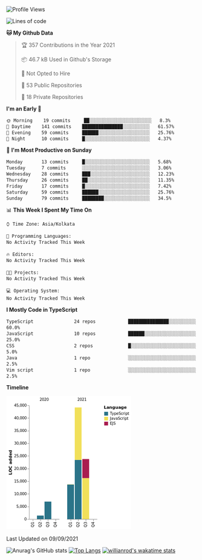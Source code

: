 <!--START_SECTION:waka-->
![Profile Views](http://img.shields.io/badge/Profile%20Views-0-blue)

![Lines of code](https://img.shields.io/badge/From%20Hello%20World%20I%27ve%20Written-90070%20lines%20of%20code-blue)

**🐱 My Github Data** 

> 🏆 357 Contributions in the Year 2021
 > 
> 📦 46.7 kB Used in Github's Storage 
 > 
> 🚫 Not Opted to Hire
 > 
> 📜 53 Public Repositories 
 > 
> 🔑 18 Private Repositories  
 > 
**I'm an Early 🐤** 

```text
🌞 Morning    19 commits     ██░░░░░░░░░░░░░░░░░░░░░░░   8.3% 
🌆 Daytime    141 commits    ███████████████░░░░░░░░░░   61.57% 
🌃 Evening    59 commits     ██████░░░░░░░░░░░░░░░░░░░   25.76% 
🌙 Night      10 commits     █░░░░░░░░░░░░░░░░░░░░░░░░   4.37%

```
📅 **I'm Most Productive on Sunday** 

```text
Monday       13 commits     █░░░░░░░░░░░░░░░░░░░░░░░░   5.68% 
Tuesday      7 commits      ░░░░░░░░░░░░░░░░░░░░░░░░░   3.06% 
Wednesday    28 commits     ███░░░░░░░░░░░░░░░░░░░░░░   12.23% 
Thursday     26 commits     ██░░░░░░░░░░░░░░░░░░░░░░░   11.35% 
Friday       17 commits     █░░░░░░░░░░░░░░░░░░░░░░░░   7.42% 
Saturday     59 commits     ██████░░░░░░░░░░░░░░░░░░░   25.76% 
Sunday       79 commits     ████████░░░░░░░░░░░░░░░░░   34.5%

```


📊 **This Week I Spent My Time On** 

```text
⌚︎ Time Zone: Asia/Kolkata

💬 Programming Languages: 
No Activity Tracked This Week

🔥 Editors: 
No Activity Tracked This Week

🐱‍💻 Projects: 
No Activity Tracked This Week

💻 Operating System: 
No Activity Tracked This Week

```

**I Mostly Code in TypeScript** 

```text
TypeScript               24 repos            ███████████████░░░░░░░░░░   60.0% 
JavaScript               10 repos            ██████░░░░░░░░░░░░░░░░░░░   25.0% 
CSS                      2 repos             █░░░░░░░░░░░░░░░░░░░░░░░░   5.0% 
Java                     1 repo              ░░░░░░░░░░░░░░░░░░░░░░░░░   2.5% 
Vim script               1 repo              ░░░░░░░░░░░░░░░░░░░░░░░░░   2.5%

```


**Timeline**

![Chart not found](https://raw.githubusercontent.com/wise-introvert/wise-introvert/master/charts/bar_graph.png) 


 Last Updated on 09/09/2021
<!--END_SECTION:waka-->
![Anurag's GitHub stats](https://github-readme-stats.vercel.app/api?username=wise-introvert&count_private=true&show_icons=true)
[![Top Langs](https://github-readme-stats.vercel.app/api/top-langs/?username=wise-introvert&langs_count=10)](https://github.com/anuraghazra/github-readme-stats)
[![willianrod's wakatime stats](https://github-readme-stats.vercel.app/api/wakatime?username=wiseintrovert)](https://github.com/anuraghazra/github-readme-stats)
